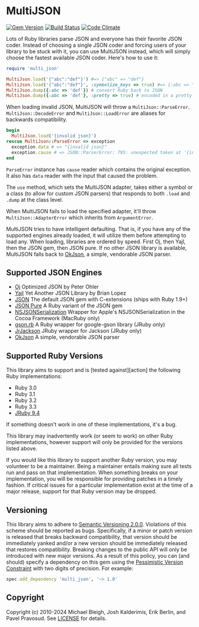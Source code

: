 # MultiJSON

[![Gem Version](http://img.shields.io/gem/v/multi_json.svg)][gem]
[![Build Status](https://github.com/intridea/multi_json/workflows/Test/badge.svg)][build]
[![Code Climate](https://codeclimate.com/github/intridea/multi_json.svg)][codeclimate]

Lots of Ruby libraries parse JSON and everyone has their favorite JSON coder.
Instead of choosing a single JSON coder and forcing users of your library to be
stuck with it, you can use MultiJSON instead, which will simply choose the
fastest available JSON coder. Here's how to use it:

```ruby
require 'multi_json'

MultiJson.load('{"abc":"def"}') #=> {"abc" => "def"}
MultiJson.load('{"abc":"def"}', :symbolize_keys => true) #=> {:abc => "def"}
MultiJson.dump({:abc => 'def'}) # convert Ruby back to JSON
MultiJson.dump({:abc => 'def'}, :pretty => true) # encoded in a pretty form (if supported by the coder)
```

When loading invalid JSON, MultiJSON will throw a `MultiJson::ParseError`. `MultiJson::DecodeError` and `MultiJson::LoadError` are aliases for backwards compatibility.

```ruby
begin
  MultiJson.load('{invalid json}')
rescue MultiJson::ParseError => exception
  exception.data # => "{invalid json}"
  exception.cause # => JSON::ParserError: 795: unexpected token at '{invalid json}'
end
```

`ParseError` instance has `cause` reader which contains the original exception.
It also has `data` reader with the input that caused the problem.

The `use` method, which sets the MultiJSON adapter, takes either a symbol or a
class (to allow for custom JSON parsers) that responds to both `.load` and `.dump`
at the class level.

When MultiJSON fails to load the specified adapter, it'll throw `MultiJson::AdapterError`
which inherits from `ArgumentError`.

MultiJSON tries to have intelligent defaulting. That is, if you have any of the
supported engines already loaded, it will utilize them before attempting to
load any. When loading, libraries are ordered by speed. First Oj, then Yajl,
then the JSON gem, then JSON pure. If no other JSON library is available,
MultiJSON falls back to [OkJson][], a simple, vendorable JSON parser.

## Supported JSON Engines

- [Oj][oj] Optimized JSON by Peter Ohler
- [Yajl][yajl] Yet Another JSON Library by Brian Lopez
- [JSON][json-gem] The default JSON gem with C-extensions (ships with Ruby 1.9+)
- [JSON Pure][json-gem] A Ruby variant of the JSON gem
- [NSJSONSerialization][nsjson] Wrapper for Apple's NSJSONSerialization in the Cocoa Framework (MacRuby only)
- [gson.rb][gson] A Ruby wrapper for google-gson library (JRuby only)
- [JrJackson][jrjackson] JRuby wrapper for Jackson (JRuby only)
- [OkJson][okjson] A simple, vendorable JSON parser

## Supported Ruby Versions

This library aims to support and is [tested against][action] the following Ruby
implementations:

- Ruby 3.0
- Ruby 3.1
- Ruby 3.2
- Ruby 3.3
- [JRuby 9.4][jruby]

If something doesn't work in one of these implementations, it's a bug.

This library may inadvertently work (or seem to work) on other Ruby
implementations, however support will only be provided for the versions listed
above.

If you would like this library to support another Ruby version, you may
volunteer to be a maintainer. Being a maintainer entails making sure all tests
run and pass on that implementation. When something breaks on your
implementation, you will be responsible for providing patches in a timely
fashion. If critical issues for a particular implementation exist at the time
of a major release, support for that Ruby version may be dropped.

## Versioning

This library aims to adhere to [Semantic Versioning 2.0.0][semver]. Violations
of this scheme should be reported as bugs. Specifically, if a minor or patch
version is released that breaks backward compatibility, that version should be
immediately yanked and/or a new version should be immediately released that
restores compatibility. Breaking changes to the public API will only be
introduced with new major versions. As a result of this policy, you can (and
should) specify a dependency on this gem using the [Pessimistic Version
Constraint][pvc] with two digits of precision. For example:

```ruby
spec.add_dependency 'multi_json', '~> 1.0'
```

## Copyright

Copyright (c) 2010-2024 Michael Bleigh, Josh Kalderimis, Erik Berlin,
and Pavel Pravosud. See [LICENSE][] for details.

<!-- TODO: on main renaming, change this link -->
[build]: https://github.com/intridea/multi_json/actions?query=workflow%3ATest+branch%3Amaster+event%3Apush
[codeclimate]: https://codeclimate.com/github/intridea/multi_json
[gem]: https://rubygems.org/gems/multi_json
[gson]: https://github.com/avsej/gson.rb
[jrjackson]: https://github.com/guyboertje/jrjackson
[jruby]: http://www.jruby.org/
[json-gem]: https://github.com/flori/json
[json-pure]: https://github.com/flori/json
[license]: LICENSE.md
[macruby]: http://www.macruby.org/
[nsjson]: https://developer.apple.com/library/ios/#documentation/Foundation/Reference/NSJSONSerialization_Class/Reference/Reference.html
[oj]: https://github.com/ohler55/oj
[okjson]: https://github.com/kr/okjson
[pvc]: http://docs.rubygems.org/read/chapter/16#page74
[semver]: http://semver.org/
[yajl]: https://github.com/brianmario/yajl-ruby
